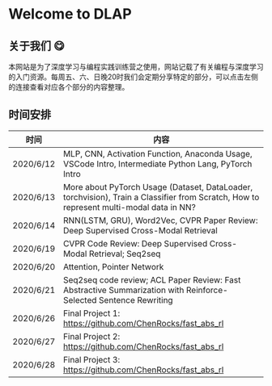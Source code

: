 # Welcome to DLAP

## 关于我们 :yum:

本网站是为了深度学习与编程实践训练营之使用，网站记载了有关编程与深度学习的入门资源。每周五、六、日晚20时我们会定期分享特定的部分，可以点击左侧的连接查看对应各个部分的内容整理。

## 时间安排

时间        | 内容
-----------| -----
2020/6/12  | MLP, CNN, Activation Function, Anaconda Usage, VSCode Intro, Intermediate Python Lang, PyTorch Intro
2020/6/13  | More about PyTorch Usage (Dataset, DataLoader, torchvision), Train a Classifier from Scratch, How to represent multi-modal data in NN?
2020/6/14  | RNN(LSTM, GRU), Word2Vec, CVPR Paper Review:  Deep Supervised Cross-Modal Retrieval
2020/6/19  | CVPR Code Review:  Deep Supervised Cross-Modal Retrieval; Seq2seq
2020/6/20  | Attention, Pointer Network
2020/6/21  | Seq2seq code review; ACL Paper Review:  Fast Abstractive Summarization with Reinforce-Selected Sentence Rewriting
2020/6/26  | Final Project 1: https://github.com/ChenRocks/fast_abs_rl
2020/6/27  | Final Project 2: https://github.com/ChenRocks/fast_abs_rl
2020/6/28  | Final Project 3: https://github.com/ChenRocks/fast_abs_rl